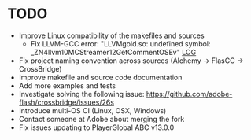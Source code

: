 TODO
====

* Improve Linux compatibility of the makefiles and sources
  * Fix LLVM-GCC error: "LLVMgold.so: undefined symbol: _ZN4llvm10MCStreamer12GetCommentOSEv" [LOG](https://s3.amazonaws.com/archive.travis-ci.org/jobs/24382789/log.txt)
* Fix project naming convention across sources (Alchemy -> FlasCC -> CrossBridge)
* Improve makefile and source code documentation
* Add more examples and tests
* Investigate solving the following issue: https://github.com/adobe-flash/crossbridge/issues/26s
* Introduce multi-OS CI (Linux, OSX, Windows)
* Contact someone at Adobe about merging the fork
* Fix issues updating to PlayerGlobal ABC v13.0.0